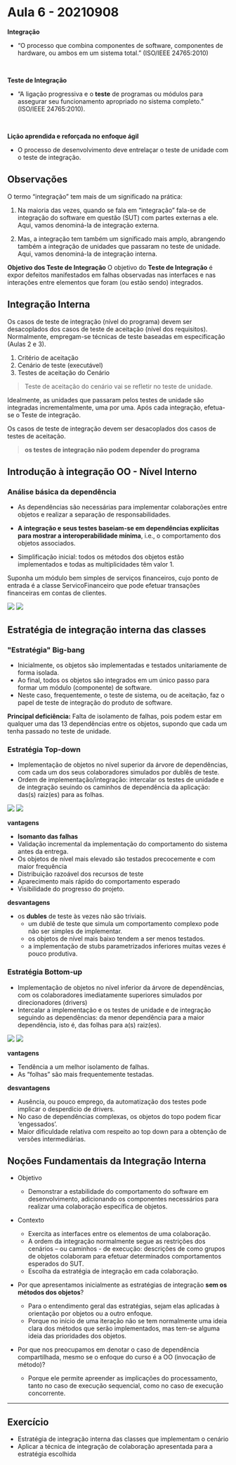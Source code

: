 # Aula 6 - 20210908


**Integração** 
- “O processo que combina componentes de software, componentes de hardware, ou ambos em um sistema total.” (ISO/IEEE 24765:2010)

<br>

**Teste de Integração** 
- “A ligação progressiva e o **teste** de programas ou módulos para assegurar seu funcionamento apropriado no sistema completo.” (ISO/IEEE 24765:2010).

<br>

**Lição aprendida e reforçada no enfoque ágil**
- O processo de desenvolvimento deve entrelaçar o teste de unidade com o teste de integração.

## Observações 
O termo “integração” tem mais de um significado na prática:

1.  Na maioria das vezes, quando se fala em “integração” fala-se de integração do software em questão (SUT) com partes externas a ele. Aqui, vamos denominá-la de integração externa. 

2. Mas, a integração tem também um significado mais amplo, abrangendo também a integração de unidades que passaram no teste de unidade. Aqui, vamos denominá-la de integração interna.

**Objetivo dos Teste de Integração**
O objetivo do **Teste de Integração** é expor defeitos manifestados em falhas observadas nas interfaces e nas interações entre elementos que foram (ou estão sendo) integrados.

## Integração Interna
Os casos de teste de integração (nível do programa) devem ser desacoplados dos casos de teste de aceitação (nível dos requisitos). Normalmente, empregam-se técnicas de teste baseadas em especificação (Aulas 2 e 3).

1. Critério de aceitação
2. Cenário de teste (executável)
3. Testes de aceitação do Cenário
> Teste de aceitação do cenário vai se refletir no teste de unidade.

Idealmente, as unidades que passaram pelos testes de unidade são integradas incrementalmente, uma por uma. Após cada integração, efetua-se o Teste de integração.

Os casos de teste de integração devem ser desacoplados dos casos de testes de aceitação.
> **os testes de integração não podem depender do programa**

## Introdução à integração OO - Nível Interno
### Análise básica da dependência

- As dependências são necessárias para implementar colaborações entre objetos e realizar a separação de responsabilidades.

- **A integração e seus testes baseiam-se em dependências explícitas para mostrar a interoperabilidade mínima**, i.e., o comportamento dos objetos associados.

- Simplificação inicial: todos os métodos dos objetos estão implementados e todas as multiplicidades têm valor 1.


Suponha um módulo bem simples de serviços financeiros, cujo ponto de entrada é a classe ServicoFinanceiro que pode efetuar transações financeiras em contas de clientes.

![](./resources/servico-financeiro-analise-dependencia.png)
![](./resources/servico-financeiro-analise-dependencia-2.png)

## Estratégia de integração interna das classes

### "Estratégia" Big-bang
- Inicialmente, os objetos são implementadas e testados unitariamente de forma isolada.
- Ao final, todos os objetos são integrados em um único passo para formar um módulo (componente) de software.
- Neste caso, frequentemente, o teste de sistema, ou de aceitação, faz o papel de teste de integração do produto de software.

**Principal deficiência:** Falta de isolamento de falhas, pois podem estar em qualquer uma das 13 dependências entre os objetos, supondo que cada um tenha passado no teste de unidade.

### Estratégia Top-down
- Implementação de objetos no nível superior da árvore de dependências, com cada um dos seus colaboradores simulados por dublês de teste.
- Ordem de implementação/integração: intercalar os testes de unidade e de integração seuindo os caminhos de dependência da aplicação: das(s) raiz(es) para as folhas.

![](./resources/top-down-integration-test.png)
![](./resources/top-down-integration-test-2.png)

**vantagens**
- **Isomanto das falhas**
- Validação incremental da implementação do comportamento do sistema antes da entrega.
- Os objetos de nível mais elevado são testados precocemente e com maior frequência
- Distribuição razoável dos recursos de teste
- Aparecimento mais rápido do comportamento esperado
- Visibilidade do progresso do projeto.

**desvantagens**
- os **dubles** de teste às vezes não são triviais.
	- um dublê de teste que simula um comportamento complexo pode não ser simples de implementar.
	- os objetos de nível mais baixo tendem a ser menos testados.
	- a implementação de stubs parametrizados inferiores muitas vezes é pouco produtiva.

### Estratégia Bottom-up
- Implementação de objetos no nível inferior da árvore de dependências, com os colaboradores imediatamente superiores simulados por direcionadores (drivers)
- Intercalar a implementação e os testes de unidade e de integração seguindo as dependências: da menor dependência para a maior dependência, isto é, das folhas para a(s) raiz(es).

![](./resources/bottom-up-integration-test.png)
![](./resources/bottom-up-integration-test-2.png)

**vantagens**
- Tendência a um melhor isolamento de falhas. 
- As “folhas” são mais frequentemente testadas.

**desvantagens**
- Ausência, ou pouco emprego, da automatização dos testes pode implicar o desperdício de drivers.
- No caso de dependências complexas, os objetos do topo podem ficar ‘engessados’.
- Maior dificuldade relativa com respeito ao top down para a obtenção de versões intermediárias.


## Noções Fundamentais da Integração Interna

- Objetivo
  - Demonstrar a estabilidade do comportamento do software em desenvolvimento, adicionando os componentes necessários para realizar uma colaboração específica de objetos.

- Contexto
  - Exercita as interfaces entre os elementos de uma colaboração.
  - A ordem da integração normalmente segue as restrições dos cenários – ou caminhos - de execução: descrições de como grupos de objetos colaboram para efetuar determinados comportamentos esperados do SUT.
  - Escolha da estratégia de integração em cada colaboração.

-  Por que apresentamos inicialmente as estratégias de integração **sem os métodos dos objetos**?
   -  Para o entendimento geral das estratégias, sejam elas aplicadas à orientação por objetos ou a outro enfoque.
   -  Porque no início de uma iteração não se tem normalmente uma ideia clara dos métodos que serão implementados, mas tem-se alguma ideia das prioridades dos objetos.

- Por que nos preocupamos em denotar o caso de dependência compartilhada, mesmo se o enfoque do curso é a OO    (invocação de método)?
  - Porque ele permite apreender as implicações do processamento, tanto no caso de execução sequencial, como no caso de execução concorrente. 

---

## Exercício
- Estratégia de integração interna das classes que implementam o cenário
- Aplicar a técnica de integração de colaboração apresentada para a estratégia escolhida